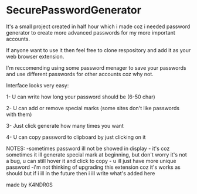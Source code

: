 # SecurePasswordGenerator
It's a small project created in half hour which i made coz i needed password generator to create more advanced passwords for my 
more important accounts.

If anyone want to use it then feel free to clone respository and add it as your web browser extension.

I'm reccomending using some password menager to save your passwords and use different passwords for other accounts coz why not.

Interface looks very easy:

1-  U can write how long your password should be (6-50 char)

2-  U can add or remove special marks (some sites don't like passwords with them)

3-  Just click generate how many times you want

4-  U can copy password to clipboard by just clicking on it

NOTES:
-sometimes password ill not be showed in display - it's coz sometimes it ill generate special mark at beginning, but don't worry 
it's not a bug, u can still hover it and click to copy - u ill just have more unique password
-i'm not thinking of upgrading this extension coz it's works as should but if i ill in the future then i ill write what's added here

made by K4NDR0S


